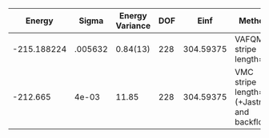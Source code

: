 | Energy      | Sigma   | Energy Variance | DOF | Einf      | Method                                       | Data Repository                                              |
|-------------|---------|-----------------|-----|-----------|----------------------------------------------|--------------------------------------------------------------|
| -215.188224 | .005632 | 0.84(13)        | 228 | 304.59375 | VAFQMC stripe length=8                       | git-scm.sissa.it:TurboLattice/HST_AAD/example/16x16/U8/stripel8doping1su8pp/b1.73n/pbc |
| -212.665    | 4e-03   | 11.85           | 228 | 304.59375 | VMC stripe length=8 (+Jastrow and backflow)  |                                                              |
